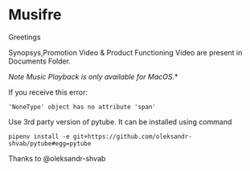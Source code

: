 # Musifre


Greetings

Synopsys,Promotion Video & Product Functioning Video are present in Documents Folder.

**Note* Music Playback is only available for MacOS.**

If you receive this error:
```
'NoneType' object has no attribute 'span'

```

Use 3rd party version of pytube. It can be installed using command

```
pipenv install -e git+https://github.com/oleksandr-shvab/pytube#egg=pytube

```
Thanks to @oleksandr-shvab
